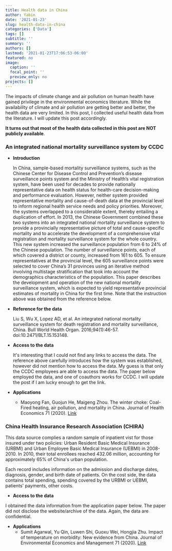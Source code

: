 ```yaml
---
title: Health data in China
author: Yabin
date: '2021-01-23'
slug: health-data-in-china
categories: ['Data']
tags: []
subtitle: ''
summary: ''
authors: []
lastmod: '2021-01-23T17:06:53-06:00'
featured: no
image:
  caption: ''
  focal_point: ''
  preview_only: no
projects: []
---
```


 The impacts of climate change and air pollution on human health have gained privilege in the environmental economics literature. While the availability of climate and air pollution are getting better and better, the health data are very limited. In this post, I collected useful health data from the literature. I will update this post accordingly. 

**It turns out that most of the health data collected in this post are NOT publicly available**.

### An integrated national mortality surveillance system by CCDC

- **Introduction**

  In China, sample-based mortality surveillance systems, such as the Chinese Center for Disease Control and Prevention’s disease surveillance points system and the Ministry of Health’s vital registration system, have been used for decades to provide nationally representative data on health status for health-care decision-making and performance evaluation. However, neither system provided representative mortality and cause-of-death data at the provincial level to inform regional health service needs and policy priorities. Moreover, the systems overlapped to a considerable extent, thereby entailing a duplication of effort. In 2013, the Chinese Government combined these two systems into an integrated national mortality surveillance system to provide a provincially representative picture of total and cause-specific mortality and to accelerate the development of a comprehensive vital registration and mortality surveillance system for the whole country. This new system increased the surveillance population from 6 to 24% of the Chinese population. The number of surveillance points, each of which covered a district or county, increased from 161 to 605. To ensure representatives at the provincial level, the 605 surveillance points were selected to cover China’s 31 provinces using an iterative method involving multistage stratification that took into account the demographics characteristics of the population. This paper describes the development and operation of the new national mortality surveillance system, which is expected to yield representative provincial estimates of mortality in China for the first time.
 Note that the instruction above was obtained from the reference below. 

- **Reference for the data**

  Liu S, Wu X, Lopez AD, et al. An integrated national mortality surveillance system for death registration and mortality surveillance, China. Bull World Health Organ. 2016;94(1):46-57. doi:10.2471/BLT.15.153148.
  
- **Access to the data**

  It's interesting that I could not find any links to access the data. The reference above carefully introduces how the system was established, however did not mention how to access the data. 
  My guess is that only the CCDC employees are able to access the data. The paper below employed the data, and one of coauthors works for CCDC. I will update the post if I am lucky enough to get the link.
  
- **Applications**
   - Maoyong Fan, Guojun He, Maigeng Zhou. The winter choke: Coal-Fired heating, air pollution, and mortality in China. Journal of Health Economics 71 (2020). [Link](https://doi.org/10.1016/j.jhealeco.2020.102316)
   
   
### China Health Insurance Research Association (CHIRA)

This data source complies a random sample of inpatient vist for those insured under two policies: Urban Resident Basic Medical Insurance (URBMI) and Urban Employee Basic Medical Insurance (UEBMI) in 2008-2010. In 2010, their total enrollees reached 432.06 million, accounting for approximately 65% of China's urban population. 

Each record includes information on the admission and discharge dates, diagnosis, gender, and birth date of patients. On the cost side, the data contains total spending, spending covered by the URBMI or UEBMI, patients' payments, other costs. 


- **Access to the data**

 I obtained the data information from the application paper below. The paper did not disclose the website/archive of the data. Again, the data are confidential. 


- **Applications**
   - Sumit Agarwal, Yu Qin, Luwen Shi, Guoxu Wei, Hongjia Zhu. Impact of temperature on morbidity: New evidence from China. Journal of Environmental Economics and Management 71 (2020). [Link](https://www.sciencedirect.com/science/article/pii/S009506962100070X)
